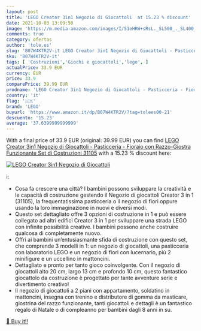 ```yaml
---
layout: post
title: 'LEGO Creator 3in1 Negozio di Giocattoli  at 15.23 % discount'
date: 2021-10-03 13:09:50
image: 'https://m.media-amazon.com/images/I/51eHRW+sRsL._SL500_._SL400_.jpg'
comments: true
category: ofertas
author: 'tole.es'
slug: 'B07W4KTR2V-it LEGO Creator 3in1 Negozio di Giocattoli - Pasticceria -...'
sku: 'B07W4KTR2V-it'
tags: [ 'Costruzioni','Giochi e giocattoli','lego', ]
actualPrice: 33.9 EUR
currency: EUR
price: 33.9
comparePrice: 39.99 EUR
prodname: 'LEGO Creator 3in1 Negozio di Giocattoli - Pasticceria - Fioraio  con Razzo-Giostra Funzionante  Set di Costruzioni  31105'
country: 'it'
flag: '🇮🇹'
brand: 'LEGO'
buyurl: 'https://www.amazon.it/dp/B07W4KTR2V/?tag=tolees00-21'
descuento: '15.23'
average: '37.6399999999999'
---
```


With a final price of 33.9 EUR (original: 39.99 EUR) you can find [LEGO Creator 3in1 Negozio di Giocattoli - Pasticceria - Fioraio  con Razzo-Giostra Funzionante  Set di Costruzioni  31105](https://www.amazon.it/dp/B07W4KTR2V/?tag=tolees00-21) with a  15.23 % discount here:

[![LEGO Creator 3in1 Negozio di Giocattoli ](https://m.media-amazon.com/images/I/51eHRW+sRsL._SL500_._SL400_.jpg)](https://www.amazon.it/dp/B07W4KTR2V/?tag=tolees00-21)

ℹ️:

- Cosa fa crescere una città? I bambini possono sviluppare la creatività e le capacità di costruzione gestendo il Negozio di giocattoli Creator 3 in 1 (31105), la frequentatissima pasticceria o il negozio di fiori oppure usando la loro immaginazione in nuovi e diversi modi.
- Questo set dettagliato offre 3 opzioni di costruzione in 1 e può essere collegato ad altri edifici Creator 3 in 1 per sviluppare una strada LEGO con infinite possibilità creative. I bambini possono anche costruire qualcosa di completamente nuovo.
- Offri ai bambini un’entusiasmante sfida di costruzione con questo set, che comprende 3 modelli in 1: un negozio di giocattoli, una pasticceria con laboratorio LEGO e un negozio di fiori con lucernario, più 2 minifigure e un uccellino in mattoncini.
- Dettagliato e pronto per tanto gioco coinvolgente. Con il negozio di giocattoli alto 20 cm, largo 13 cm e profondo 10 cm, questo fantastico giocattolo da costruzione è progettato per tante avventure serie e divertimento creativo!
- Il negozio di giocattoli a 2 piani con appartamento, soldatino in mattoncini, insegna con trenino e distributore di gomma da masticare, giostrina del razzo funzionante, tanti giocattoli e dettagli è un fantastico regalo di Natale o di compleanno per bambini dagli 8 anni in su.

[🛒 Buy it!!](https://www.amazon.it/dp/B07W4KTR2V/?tag=tolees00-21)
